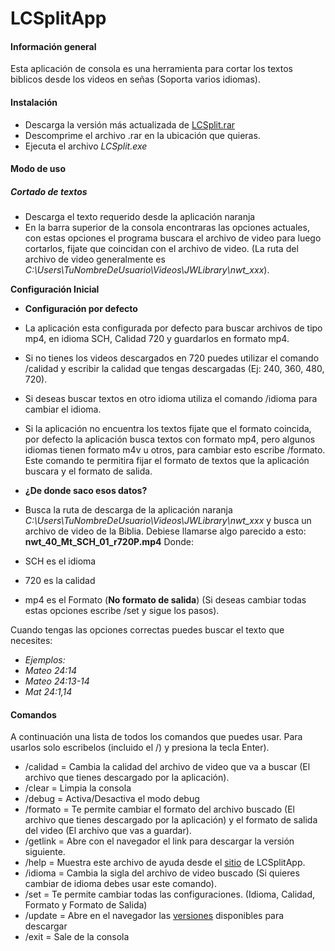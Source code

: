 # **LCSplitApp**
#### **Información general**
Esta aplicación de consola es una herramienta para cortar los textos biblicos desde los videos en señas (Soporta varios idiomas).
#### **Instalación**
- Descarga la versión más actualizada de [LCSplit.rar](https://github.com/istvian/LCSplitApp/releases/download/1.0.2/LCSplit1.0.2.rar)
- Descomprime el archivo .rar en la ubicación que quieras.
- Ejecuta el archivo _LCSplit.exe_ 

#### **Modo de uso**
##### Cortado de textos
- Descarga el texto requerido desde la aplicación naranja
- En la barra superior de la consola encontraras las opciones actuales, con estas opciones el programa buscara el archivo de video para luego cortarlos, fijate que coincidan con el archivo de video. (La ruta del archivo de video generalmente es _C:\Users\TuNombreDeUsuario\Videos\JWLibrary\nwt_xxx_). 

**Configuración Inicial**

- **Configuración por defecto**
- La aplicación esta configurada por defecto para buscar archivos de tipo mp4, en idioma SCH, Calidad 720 y guardarlos en formato mp4.

- Si no tienes los videos descargados en 720 puedes utilizar el comando /calidad y escribir la calidad que tengas descargadas (Ej: 240, 360, 480, 720).

- Si deseas buscar textos en otro idioma utiliza el comando /idioma para cambiar el idioma.

- Si la aplicación no encuentra los textos fijate que el formato coincida, por defecto la aplicación busca textos con formato mp4, pero algunos idiomas tienen formato m4v u otros, para cambiar esto escribe /formato. Este comando te permitira fijar el formato de textos que la aplicación buscara y el formato de salida.

- **¿De donde saco esos datos?**
- Busca la ruta de descarga de la aplicación naranja _C:\Users\TuNombreDeUsuario\Videos\JWLibrary\nwt_xxx_ y busca un archivo de video de la Biblia. Debiese llamarse algo parecido a esto: **nwt_40_Mt_SCH_01_r720P.mp4**
Donde: 
- SCH es el idioma
- 720 es la calidad
- mp4 es el Formato (**No formato de salida**)
(Si deseas cambiar todas estas opciones escribe /set y sigue los pasos).

Cuando tengas las opciones correctas puedes buscar el texto que necesites:
- _Ejemplos:_
- _Mateo 24:14_
- _Mateo 24:13-14_
- _Mat 24:1,14_

#### Comandos
A continuación una lista de todos los comandos que puedes usar.
Para usarlos solo escribelos (incluido el /) y presiona la tecla Enter).

- /calidad = Cambia la calidad del archivo de video que va a buscar (El archivo que tienes descargado por la aplicación).
- /clear = Limpia la consola
- /debug = Activa/Desactiva el modo debug
- /formato = Te permite cambiar el formato del archivo buscado (El archivo que tienes descargado por la aplicación) y el formato de salida del video (El archivo que vas a guardar).
- /getlink = Abre con el navegador el link para descargar la versión siguiente.
- /help = Muestra este archivo de ayuda desde el [sitio](https://github.com/istvian/LCSplitApp) de LCSplitApp.
- /idioma = Cambia la sigla del archivo de video buscado (Si quieres cambiar de idioma debes usar este comando).
- /set = Te permite cambiar todas las configuraciones. (Idioma, Calidad, Formato y Formato de Salida)
- /update = Abre en el navegador las [versiones](https://github.com/istvian/LCSplitApp/releases) disponibles para descargar
- /exit = Sale de la consola


